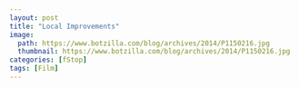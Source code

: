 ```yaml
---
layout: post
title: "Local Improvements"
image:
  path: https://www.botzilla.com/blog/archives/2014/P1150216.jpg
  thumbnail: https://www.botzilla.com/blog/archives/2014/P1150216.jpg
categories: [fStop]
tags: [Film]
---
```





